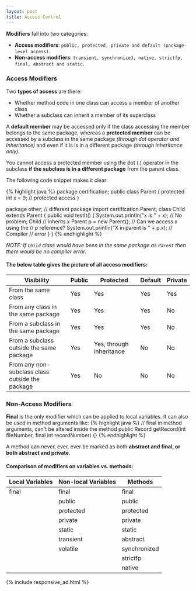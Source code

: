 ```yaml
---
layout: post
title: Access Control
---
```


__Modifiers__ fall into _two_ categories:

* __Access modifiers__: `public, protected, private and default (package-level access)`.
* __Non-access modifiers__: `transient, synchronized, native, strictfp, final, abstract and static`.

### Access Modifiers

Two __types of access__ are there:

* Whether method code in one class can access a member of another class
* Whether a subclass can inherit a member of its superclass

A **default member** may be accessed only if the class accessing the member belongs to the same package,
whereas a **protected member** can be accessed by a subclass in the same package _(through dot operator and inheritance)_ and even if it is
is in a different package _(through inheritance only)_.

You cannot access a protected member using the dot (.) operator in the
subclass **if the subclass is in a different package** from the parent class.

The following code snippet makes it clear:

{% highlight java %}
package certification;
public class Parent {
    protected int x = 9; // protected access
}

package other; // different package
import certification.Parent;
class Child extends Parent {
    public void testIt() {
        System.out.println("x is " + x); // No problem; Child
                                         // inherits x
        Parent p = new Parent(); // Can we access x using the
                                 // p reference?
        System.out.println("X in parent is " + p.x); // Compiler
                                                     // error
    }
}
{% endhighlight %}

_NOTE: If `Child` class would have been in the same package as `Parent` then there would be no compiler error._

#### The below table gives the picture of all access modifiers:

Visibility                                        | Public   | Protected                        | Default   | Private
------------------------------------------------- | -------- | -------------------------------- | --------- | ---------
From the same class                               |  Yes     |  Yes                             |  Yes      |  Yes
From any class in the same package                |  Yes     |  Yes                             |  Yes      |  No
From a subclass in the same package               |  Yes     |  Yes                             |  Yes      |  No
From a subclass outside the same package          |  Yes     |  Yes, through inheritance        |  No       |  No
From any non-subclass class outside the package   |  Yes     |  No                              |  No       |  No

### Non-Access Modifiers

**Final** is the only modifier which can be applied to local variables. It can also be used in method arguments like:
{% highlight java %}
// final in method arguments, can't be altered inside the method
public Record getRecord(int fileNumber, final int recordNumber) {}
{% endhighlight %}

A method can never, ever, ever be marked as both **abstract and final, or both abstract and private**.

#### Comparison of modifiers on variables vs. methods:

Local Variables    |  Non-local Variables    | Methods
------------------ | ----------------------- | --------
final              |       final             |   final
                   |      public             |   public
                   |       protected         |    protected
                   |       private           |    private
                   |       static            |   static
                   |       transient         |    abstract
                   |       volatile          |    synchronized
                   |                         |    strictfp
                   |                         |    native

{% include responsive_ad.html %}


